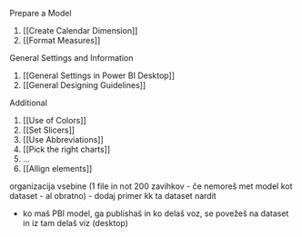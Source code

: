 Prepare a Model
1. [[Create Calendar Dimension]]
2. [[Format Measures]]

General Settings and Information
1. [[General Settings in Power BI Desktop]]
2. [[General Designing Guidelines]]

Additional
1. [[Use of Colors]]
2. [[Set Slicers]]
3. [[Use Abbreviations]]
6. [[Pick the right charts]]
7. ...
8. [[Allign elements]]


organizacija vsebine (1 file in not 200 zavihkov - če nemoreš met model kot dataset - al obratno) - dodaj primer kk ta dataset nardit
- ko maš PBI model, ga publishaš in ko delaš voz, se povežeš na dataset in iz tam delaš viz (desktop)